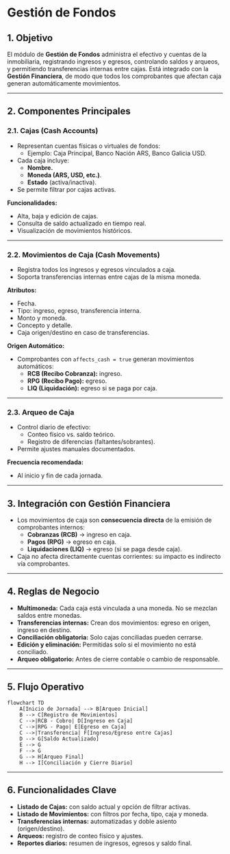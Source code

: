 
# Gestión de Fondos

## 1. Objetivo
El módulo de **Gestión de Fondos** administra el efectivo y cuentas de la inmobiliaria, registrando ingresos y egresos, controlando saldos y arqueos, y permitiendo transferencias internas entre cajas. Está integrado con la **Gestión Financiera**, de modo que todos los comprobantes que afectan caja generan automáticamente movimientos.

---

## 2. Componentes Principales

### 2.1. Cajas (Cash Accounts)
- Representan cuentas físicas o virtuales de fondos:
  - Ejemplo: Caja Principal, Banco Nación ARS, Banco Galicia USD.
- Cada caja incluye:
  - **Nombre.**
  - **Moneda (ARS, USD, etc.)**.
  - **Estado** (activa/inactiva).
- Se permite filtrar por cajas activas.

**Funcionalidades:**
- Alta, baja y edición de cajas.
- Consulta de saldo actualizado en tiempo real.
- Visualización de movimientos históricos.

---

### 2.2. Movimientos de Caja (Cash Movements)
- Registra todos los ingresos y egresos vinculados a caja.
- Soporta transferencias internas entre cajas de la misma moneda.

**Atributos:**
- Fecha.
- Tipo: ingreso, egreso, transferencia interna.
- Monto y moneda.
- Concepto y detalle.
- Caja origen/destino en caso de transferencias.

**Origen Automático:**
- Comprobantes con `affects_cash = true` generan movimientos automáticos:
  - **RCB (Recibo Cobranza):** ingreso.
  - **RPG (Recibo Pago):** egreso.
  - **LIQ (Liquidación):** egreso si se paga por caja.

---

### 2.3. Arqueo de Caja
- Control diario de efectivo:
  - Conteo físico vs. saldo teórico.
  - Registro de diferencias (faltantes/sobrantes).
- Permite ajustes manuales documentados.

**Frecuencia recomendada:**
- Al inicio y fin de cada jornada.

---

## 3. Integración con Gestión Financiera
- Los movimientos de caja son **consecuencia directa** de la emisión de comprobantes internos:
  - **Cobranzas (RCB)** → ingreso en caja.
  - **Pagos (RPG)** → egreso en caja.
  - **Liquidaciones (LIQ)** → egreso (si se paga desde caja).
- Caja no afecta directamente cuentas corrientes: su impacto es indirecto vía comprobantes.

---

## 4. Reglas de Negocio
- **Multimoneda:** Cada caja está vinculada a una moneda. No se mezclan saldos entre monedas.
- **Transferencias internas:** Crean dos movimientos: egreso en origen, ingreso en destino.
- **Conciliación obligatoria:** Solo cajas conciliadas pueden cerrarse.
- **Edición y eliminación:** Permitidas solo si el movimiento no está conciliado.
- **Arqueo obligatorio:** Antes de cierre contable o cambio de responsable.

---

## 5. Flujo Operativo
```mermaid
flowchart TD
    A[Inicio de Jornada] --> B[Arqueo Inicial]
    B --> C[Registro de Movimientos]
    C -->|RCB - Cobro| D[Ingreso en Caja]
    C -->|RPG - Pago| E[Egreso en Caja]
    C -->|Transferencia| F[Ingreso/Egreso entre Cajas]
    D --> G[Saldo Actualizado]
    E --> G
    F --> G
    G --> H[Arqueo Final]
    H --> I[Conciliación y Cierre Diario]
```

---

## 6. Funcionalidades Clave
- **Listado de Cajas:** con saldo actual y opción de filtrar activas.
- **Listado de Movimientos:** con filtros por fecha, tipo, caja y moneda.
- **Transferencias internas:** automatizadas y doble asiento (origen/destino).
- **Arqueos:** registro de conteo físico y ajustes.
- **Reportes diarios:** resumen de ingresos, egresos y saldo final.
